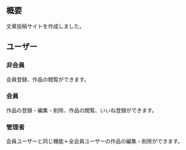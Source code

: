 ## 概要
文章投稿サイトを作成しました。

## ユーザー
### 非会員
会員登録、作品の閲覧ができます。

### 会員
作品の登録・編集・削除、作品の閲覧、いいね登録ができます。

### 管理者
会員ユーザーと同じ機能＋全会員ユーザーの作品の編集・削除ができます。

